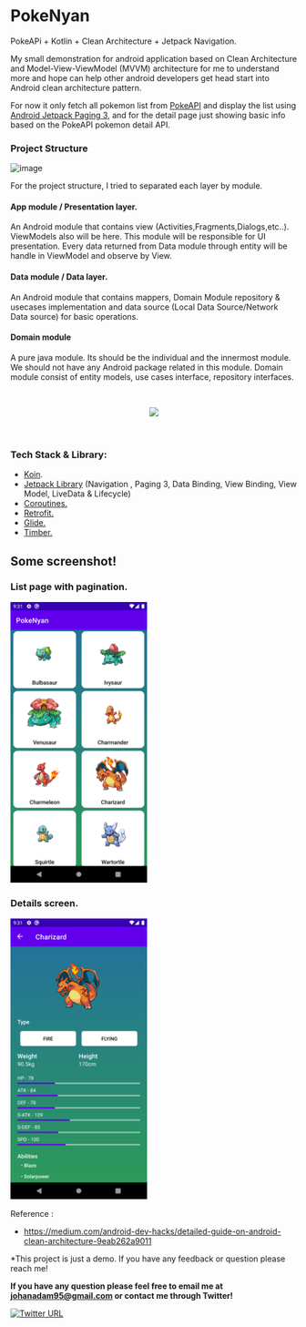 # PokeNyan
PokeAPi + Kotlin + Clean Architecture + Jetpack Navigation.

My small demonstration for android application based on Clean Architecture and Model-View-ViewModel (MVVM) architecture for me to understand more and hope can help other android developers get head start into Android clean architecture pattern.

For now it only fetch all pokemon list from [PokeAPI](https://pokeapi.co/docs/v2) and display the list using [Android Jetpack Paging 3](https://developer.android.com/topic/libraries/architecture/paging/v3-overview), and for the detail page just showing basic info based on the PokeAPI pokemon detail API.

### Project Structure
![image](https://user-images.githubusercontent.com/15909044/131653639-e74d787a-65ac-4d0c-ae70-2988b381aea1.png)

For the project structure, I tried to separated each layer by module. 
#### App module / Presentation layer.
An Android module that contains view (Activities,Fragments,Dialogs,etc..). ViewModels also will be here. This module will be responsible for UI presentation. Every data returned from Data module through entity will be handle in ViewModel and observe by View.
#### Data module / Data layer.
An Android module that contains mappers, Domain Module repository & usecases implementation and data source (Local Data Source/Network Data source) for basic operations. 
#### Domain module 
A pure java module. Its should be the individual and the innermost module. We should not have any Android package related in this module. Domain module consist of entity models, use cases interface, repository interfaces. 

<br>
<p align="center">
  <img src="https://user-images.githubusercontent.com/15909044/131683124-501bb704-8426-458d-b25f-a10e7fa7cdd2.png">
</p>
<br>

### Tech Stack & Library: 
- [Koin](https://insert-koin.io/).
- [Jetpack Library](https://developer.android.com/jetpack) (Navigation , Paging 3, Data Binding, View Binding, View Model, LiveData & Lifecycle)
- [Coroutines.](https://developer.android.com/kotlin/coroutines)
- [Retrofit.](https://square.github.io/retrofit/)
- [Glide.](https://github.com/bumptech/glide)
- [Timber.](https://github.com/JakeWharton/timber)

## Some screenshot!
### List page with pagination.
<img src="/screenshot/Detail.png?raw=true" width="240">

### Details screen.
<img src="/screenshot/List.png?raw=true" width="240">

Reference :
- https://medium.com/android-dev-hacks/detailed-guide-on-android-clean-architecture-9eab262a9011

*This project is just a demo. If you have any feedback or question please reach me!

**If you have any question please feel free to email me at johanadam95@gmail.com or contact me through Twitter!**

[![Twitter URL](https://img.shields.io/twitter/url/https/twitter.com/Johan_Nyan.svg?style=social&label=Follow%20%40Johan_Nyan)](https://twitter.com/Johan_Nyan)

